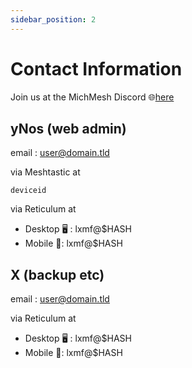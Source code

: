 ```yaml
---
sidebar_position: 2
---
```


# Contact Information

Join us at the MichMesh Discord 🌐[here](https://discord.gg/3A5RREcBcc)

## yNos (web admin)
email : [user@domain.tld](mailto:user@domain.tld)

via Meshtastic at

`deviceid`

via Reticulum at

- Desktop 🖥️ : lxmf@$HASH
- Mobile 📱: lxmf@$HASH

## X (backup etc)

email : [user@domain.tld](mailto:user@domain.tld)

via Reticulum at

- Desktop 🖥️ : lxmf@$HASH
- Mobile 📱: lxmf@$HASH